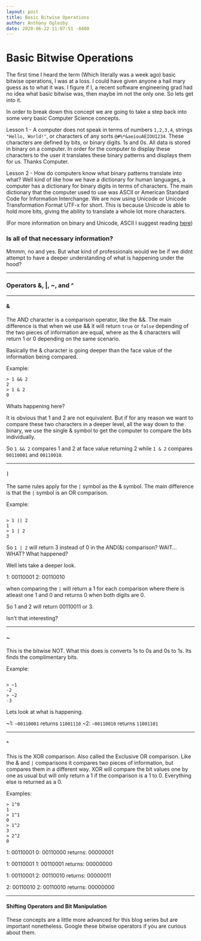 ```yaml
---
layout: post
title: Basic Bitwise Operations
author: Anthony Oglesby
date: 2020-06-22 11:07:51 -0400
---
```


# Basic Bitwise Operations

The first time I heard the term (Which literally was a week ago) basic bitwise operations, I was at a loss. I could have given anyone a hail mary guess as to what it was. I figure if I, a recent software engineering grad had no idea what basic bitwise was, then maybe im not the only one. So lets get into it.

In order to break down this concept we are going to take a step back into some very basic Computer Science concepts.

Lesson 1 - A computer does not speak in terms of numbers `1,2,3,4`, strings `"Hello, World!"`, or characters of any sorts `@#%*&aeiouAEIOU1234`. These characters are defined by bits, or binary digits. 1s and 0s. All data is stored in binary on a computer. In order for the computer to display these characters to the user it translates these binary patterns and displays them for us. Thanks Computer.

Lesson 2 - How do computers know what binary patterns translate into what? Well kind of like how we have a dictionary for human languages, a computer has a dictionary for binary digits in terms of characters. The main dictionary that the computer used to use was ASCII or American Standard Code for Information Interchange. We are now using Unicode or Unicode Transformation Format UTF-x for short. This is because Unicode is able to hold more bits, giving the ability to translate a whole lot more characters.

(For more information on binary and Unicode, ASCII I suggest reading [here](https://javarevisited.blogspot.com/2015/02/difference-between-utf-8-utf-16-and-utf.html))

### Is all of that necessary information?

Mmmm, no and yes. But what kind of professionals would we be if we didnt attempt to have a deeper understanding of what is happening under the hood?
___

### Operators &, |, ~, and ^
___

#### &
The AND character is a comparison operator, like the &&. The main difference is that when we use && it will return `true` or `false` depending of the two pieces of information are equal, where as the & characters will return 1 or 0 depending on the same scenario.

Basically the & character is going deeper than the face value of the information being compared.

Example:

```
> 1 && 2
2
> 1 & 2
0

```

Whats happening here?

It is obvious that 1 and 2 are not equivalent. But if  for any reason we want to compare these two characters in a deeper level, all the way down to the binary, we use the single & symbol to get the computer to compare the bits individually.

So `1 && 2` compares 1 and 2 at face value returning 2 while
`1 & 2` compares `00110001` and `00110010`.

___
#### `|`

The same rules apply for the `|` symbol as the & symbol. The main difference is that the `|` symbol is an OR comparison.

Example:

```

> 1 || 2
1
> 1 | 2
3

```

So `1 | 2` will return 3 instead of 0 in the AND(&) comparison? WAIT... WHAT? What happened?

Well lets take a deeper look.

1: 00110001
2: 00110010

when comparing the `|` will return a 1 for each comparison where there is atleast one 1 and 0 and returns 0 when both digits are 0.

So 1 and 2 will return 00110011 or 3.

Isn't that interesting?

___

#### ~

This is the bitwise NOT. What this does is converts 1s to 0s and 0s to 1s. Its finds the complimentary bits.

Example:

```

> ~1
-2
> ~2
-3

```

Lets look at what is happening.

~1: `~00110001` returns `11001110`
~2: `~00110010` returns `11001101`

___

#### ^

This is the XOR comparison. Also called the Exclusive OR comparison. Like the & and `|` comparisons it compares two pieces of information, but compares them in a different way. XOR will compare the bit values one by one as usual but will only return a 1 if the comparison is a 1 to 0. Everything else is returned as a 0.

Examples:

```
> 1^0
1
> 1^1
0
> 1^2
3
> 2^2
0

```

1: 00110001
0: 00110000
returns: 00000001

1: 00110001
1: 00110001
returns: 00000000

1: 00110001
2: 00110010
returns: 00000011

2: 00110010
2: 00110010
returns: 00000000

___
#### Shifting Operators and Bit Manipulation

These concepts are a little more advanced for this blog series but are important nonetheless. Google these bitwise operators if you are curious about them.

